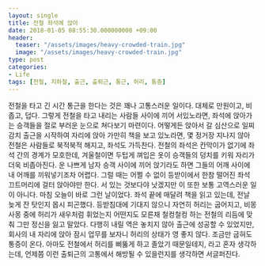 ```yaml
---
layout: single
title: 전철 좌석에 앉아
date: 2018-01-05 08:55:30.000000000 +09:00
header:
  teaser: "/assets/images/heavy-crowded-train.jpg"
  image: "/assets/images/heavy-crowded-train.jpg"
type: post
categories:
- Life
tags: [전철, 지하철, 출근, 출퇴근, 통근, 허리, 통증]
---
```


전철을 타고 긴 시간 통근을 한다는 것은 꽤나 고통스러운 일이다. 대체로 만원이고, 비좁고, 덥다. 그렇게 전철을 타고 내리는 사람들 사이에 끼어 서있노라면, 좌석에 앉아가는 승객들을 절로 부러운 눈으로 쳐다보기 마련이다. 어떻게든 앉아서 갈 심산으로 일찌감치 출근을 시작하여 자리에 앉아 가만히 책을 보고 있노라면, 몇 정거장 지나지 않아 전철은 사람들로 북적북적 해지고, 좌석도 가득찬다. 전철의 좌석은 칸막이가 없기에 좌석 간의 경계가 모호한데, 겨울철이면 두텁게 껴입은 옷이 승객들의 덩치를 키워 자리가 더욱 비좁아진다. 운 나쁘게 남자 승객 사이에 끼어 앉기라도 하면 그들의 어깨 사이에 내 어깨를 끼워넣기조차 어렵다. 그럴 때는 어쩔 수 없이 등받이에서 한참 떨어진 좌석 끄트머리에 걸터 앉아야만 한다. 서 있는 것보다야 낫겠지만 이 또한 보통 고역스러운 일이 아니다. 마침 오늘이 바로 그런 날이었다. 좌석 끝에 매달려 책을 읽고 있는데, 전날 늦게 잔 탓인지 몹시 피곤했다. 등받침대에 기대지 않으니 자연히 허리는 굽어지고, 비몽사몽 중에 허리가 새우처럼 휘었는지 어떤지도 모른채 철컹철컹 하는 전철의 리듬에 맞춰 그만 정신을 잃고 말았다. 다행히 내릴 역은 놓치지 않아 출근에 성공할 수 있었지만, 회사의 내 자리에 앉아 잠시 업무를 보자니 허리의 상태가 영 좋지 않다. 조금만 굽혀도 통증이 온다. 아마도 전철에서 허리를 삐뚫게 하고 졸았기 때문일테지, 라고 혼자 생각하는데, 언제쯤 이런 출퇴근의 고통에서 해방될 수 있을런지를 생각하면 서글퍼진다.